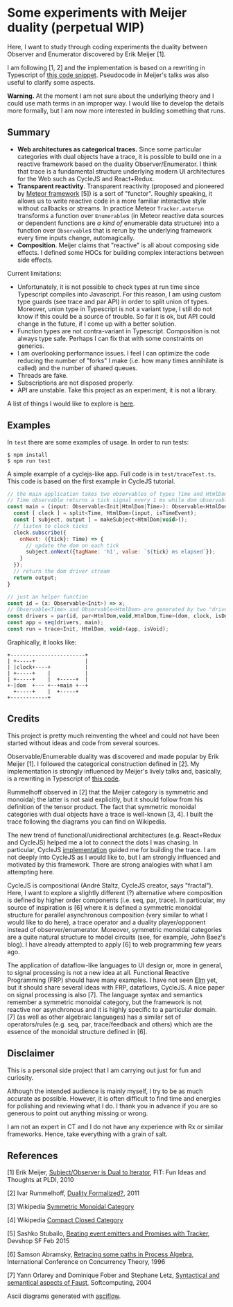 # Some experiments with Meijer duality (perpetual WIP)

Here, I want to study through coding experiments the duality between Observer and Enumerator discovered by Erik Meijer [1].

I am following [1, 2] and the implementation is based on a rewriting in Typescript of [this code snippet](https://gist.github.com/ivarru/1138462). Pseudocode in Meijer's talks was also useful to clarify some aspects.

**Warning.** At the moment I am not sure about the underlying theory and I could use math terms in an improper way. I would like to develop the details more formally, but I am now more interested in building something that runs.

## Summary

* **Web architectures as categorical traces.** Since some particular categories with dual objects have a trace, it is possible to build one in a reactive framework based on the duality Observer/Enumerator. I think that trace is a fundamental structure underlying modern UI architectures for the Web such as CycleJS and React+Redux.
* **Transparent reactivity**. Transparent reactivity (proposed and pioneered by [Meteor framework](https://www.meteor.com) [5]) is a sort of "functor". Roughly speaking, it allows us to write  reactive code in a more familiar interactive style without callbacks or streams. In practice Meteor `Tracker.autorun` transforms a function over `Enumerable`s (in Meteor reactive data sources or dependent functions are _a kind of_ enumerable data structure) into a function over `Observable`s that is rerun by the underlying framework every time inputs change, automagically.
* **Composition**. Meijer claims that "reactive" is all about composing side effects. I defined some HOCs for building complex interactions between side effects.

Current limitations:

* Unfortunately, it is not possible to check types at run time since Typescript compiles into Javascript. For this reason, I am using custom type guards (see trace and par API) in order to split union of types. Moreover, union type in Typescript is not a variant type, I still do not know if this could be a source of trouble. So far it is ok, but API could change in the future, if I come up with a better solution.
* Function types are not contra-variant in Typescript. Composition is not always type safe. Perhaps I can fix that with some constraints on generics.
* I am overlooking performance issues. I feel I can optimize the code reducing the number of "forks" I make (i.e. how many times annihilate is called) and the number of shared queues.
* Threads are fake.
* Subscriptions are not disposed properly.
* API are unstable. Take this project as an experiment, it is not a library.

A list of things I would like to explore is [here](WISHLIST.md).

## Examples

In `test` there are some examples of usage. In order to run tests:

```
$ npm install
$ npm run test
```

A simple example of a cyclejs-like app. Full code is in `test/traceTest.ts`.
This code is based on the first example in CycleJS tutorial.

```js
// the main application takes two observables of types Time and HtmlDom.
// Time observable returns a tick signal every 1 ms while dom observable is a representation of the dom
const main = (input: Observable<Init|HtmlDom|Time>): Observable<HtmlDom|void> => {
  const [ clock ] = split<Time, HtmlDom>(input, isTimeEvent);
  const [ subject, output ] = makeSubject<HtmlDom|void>();
  // listen to clock ticks
  clock.subscribe({
    onNext: ({tick}: Time) => {
      // update the dom on each tick
      subject.onNext({tagName: 'h1', value: `${tick} ms elapsed`});
    }
  });
  // return the dom driver stream
  return output;
}

// just an helper function
const id = (x: Observable<Init>) => x;
// Observable<Time> and Observable<HtmlDom> are generated by two "drivers": clock and dom.
const drivers = par(id, par<HtmlDom,void,HtmlDom,Time>(dom, clock, isDomEvent), isInitEvent);
const app = seq(drivers, main);
const run = trace<Init, HtmlDom, void>(app, isVoid);
```

Graphically, it looks like:

```
+------------------------+
| +-----+                |
| |clock+----+           |
| +-----+    |           |
| +-----+    |  +-----+  |
+-|dom  +--- +--+main +--+
  +-----+    |  +-----+
+------------+

```

## Credits

This project is pretty much reinventing the wheel and could not have been started without ideas and code from several sources.

Observable/Enumerable duality was discovered and made popular by Erik Meijer [1]. I followed the categorical construction defined in [2]. My implementation is strongly influenced by Meijer's lively talks and, basically, is a rewriting in Typescript of [this code](https://gist.github.com/ivarru/1138462).

Rummelhoff observed in [2] that the Meijer category is symmetric and monoidal; the latter is not said explicitly, but it should follow from his definition of the tensor product. The fact that symmetric monoidal categories with dual objects have a trace is well-known [3, 4]. I built the trace following the diagrams you can find on Wikipedia.

The new trend of functional/unidirectional architectures (e.g. React+Redux and CycleJS) helped me a lot to connect the dots I was chasing. In particular, CycleJS [implementation](https://github.com/cyclejs/cyclejs/blob/master/base/src/index.ts) guided me for building the trace. I am not deeply into CycleJS as I would like to, but I am strongly influenced and motivated by this framework. There are strong analogies with what I am attempting here.

CycleJS is compositional (André Staltz, CycleJS creator, says "fractal"). Here, I want to explore a slightly different (?) alternative where composition is defined by higher order components (i.e. seq, par, trace). In particular, my source of inspiration is [6] where it is defined a symmetric monoidal structure for parallel asynchronous composition (very similar to what I would like to do here), a trace operator and a duality player/opponent instead of observer/enumerator. Moreover, symmetric monoidal categories are a quite natural structure to model circuits (see, for example, John Baez's blog). I have already attempted to apply [6] to web programming few years ago.

The application of dataflow-like languages to UI design or, more in general, to signal processing is not a new idea at all. Functional Reactive Programming (FRP) should have many examples. I have not seen [Elm](http://elm-lang.org/) yet, but it should share several ideas with FRP, dataflows, CycleJS.
A nice paper on signal processing is also [7]. The language syntax and semantics remember a symmetric monoidal category, but the framework is not reactive nor asynchronous and it is highly specific to a particular domain. [7] (as well as other algebraic languages) has a similar set of operators/rules (e.g. seq, par, trace/feedback and others) which are the essence of the monoidal structure defined in [6].

## Disclaimer

This is a personal side project that I am carrying out just for fun and curiosity.

Although the intended audience is mainly myself, I try to be as much accurate as possible.
However, it is often difficult to find time and energies for polishing and reviewing what I do.
I thank you in advance if you are so generous to point out anything missing or wrong.

I am not an expert in CT and I do not have any experience with Rx or similar frameworks.
Hence, take everything with a grain of salt.

## References

[1] Erik Meijer, [Subject/Observer is Dual to Iterator](http://csl.stanford.edu/~christos/pldi2010.fit/meijer.duality.pdf), FIT: Fun Ideas and Thoughts at PLDI, 2010

[2] Ivar Rummelhoff, [Duality Formalized?](https://social.msdn.microsoft.com/Forums/en-US/d9174d27-ea18-4d2a-a7b4-d15b4afec013/duality-formalized?forum=rx), 2011

[3] Wikipedia [Symmetric Monoidal Category](https://en.wikipedia.org/wiki/Symmetric_monoidal_category)

[4] Wikipedia [Compact Closed Category](https://en.wikipedia.org/wiki/Compact_closed_category)

[5] Sashko Stubailo, [Beating event emitters and Promises with Tracker](https://www.youtube.com/watch?v=2WQRm4McIZQ), Devshop SF Feb 2015

[6] Samson Abramsky, [Retracing some paths in Process Algebra](http://arxiv.org/pdf/1401.5113), International Conference on Concurrency Theory, 1996

[7] Yann Orlarey and Dominique Fober and Stephane Letz, [Syntactical and semantical aspects of Faust](https://www.researchgate.net/profile/Yann_Orlarey/publication/226210367_Syntactical_and_semantical_aspects_of_Faust/links/00b7d53c0cb7e5ba5a000000.pdf), Softcomputing, 2004

Ascii diagrams generated with [asciflow](http://asciiflow.com/).
